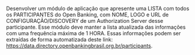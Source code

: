 Desenvolver um módulo de aplicação que apresente uma LISTA com todos os PARTICIPANTES
do Open Banking, com NOME, LOGO e URL de CONFIGURAÇÃO/DISCOVERY de um Authorization
Server desse participante. Esse módulo deve manter a lista atualizada das informações com
uma frequência máxima de 1 HORA. Essas informações podem ser extraídas de forma
automatizada deste link: https://data.directory.openbankingbrasil.org.br/participants.
